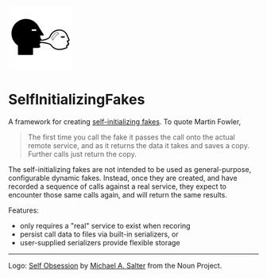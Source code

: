 ![SelfInitializing Fakes logo](assets/selfinitializingfakes_128x128.png)

# SelfInitializingFakes

A framework for creating [self-initializing fakes](https://martinfowler.com/bliki/SelfInitializingFake.html).
To quote Martin Fowler,

> The first time you call the fake it passes the call onto the actual remote service, and as it returns the
> data it takes and saves a copy. Further calls just return the copy.

The self-initializing fakes are not intended to be used as general-purpose, configurable dynamic fakes.
Instead, once they are created, and have recorded a sequence of calls against a real service, they
expect to encounter those same calls again, and will return the same results.

Features:

* only requires a "real" service to exist when recoring
* persist call data to files via built-in serializers, or
* user-supplied serializers provide flexible storage

----
Logo: [Self Obsession](https://thenounproject.com/search/?q=self+obsession&i=54849])
by [Michael A. Salter](https://thenounproject.com/michael.salter.73/) from the Noun Project.
